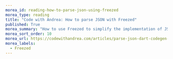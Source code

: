 ```yaml
---
morea_id: reading-how-to-parse-json-using-freezed
morea_type: reading
title: "Code with Andrea: How to parse JSON with Freezed"
published: True
morea_summary: "How to use Freezed to simplify the implementation of JSON serialization and de-serialization"
morea_sort_order: 10
morea_url: https://codewithandrea.com/articles/parse-json-dart-codegen-freezed/
morea_labels: 
  - Freezed
---
```


